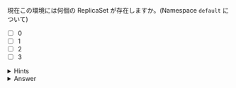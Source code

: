 現在この環境には何個の ReplicaSet が存在しますか。(Namespace `default` について)

- [ ] 0
- [ ] 1
- [ ] 2
- [ ] 3

<details>
  <summary>Hints</summary>

`kubectl get replicasets` コマンドを使用します。  
短縮名を使用して `kubectl get rs` と書くこともできます。

</details>

<details>
  <summary>Answer</summary>

1

</details>